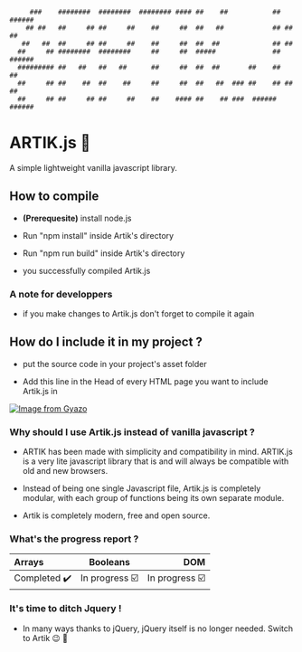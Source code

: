          ###    ########  ########  ######## #### ##    ##           ##  ######  
        ## ##   ##     ## ##     ##    ##     ##  ##   ##            ## ##    ## 
       ##   ##  ##     ## ##     ##    ##     ##  ##  ##             ## ##       
      ##     ## ########  ########     ##     ##  #####              ##  ######  
      ######### ##   ##   ##   ##      ##     ##  ##  ##       ##    ##       ##        
      ##     ## ##    ##  ##    ##     ##     ##  ##   ##  ### ##    ## ##    ## 
      ##     ## ##     ## ##     ##    ##    #### ##    ## ###  ######   ######  
      

# ARTIK.js 🧊
A simple lightweight vanilla javascript library.

## How to compile

* **(Prerequesite)** install node.js 

* Run "npm install" inside Artik's directory

* Run "npm run build" inside Artik's directory

* you successfully compiled Artik.js

### A note for developpers

* if you make changes to Artik.js don't forget to compile it again 

## How do I include it in my project ?

* put the source code in your project's asset folder

* Add this line in the Head of every HTML page you want to include Artik.js in

[![Image from Gyazo](https://i.gyazo.com/f5796af1b3caac9b2725b15d8312f4cd.png)](https://gyazo.com/f5796af1b3caac9b2725b15d8312f4cd)


### Why should I use Artik.js instead of vanilla javascript ?
* ARTIK has been made with simplicity and compatibility in mind. ARTIK.js is a very lite javascript library that is and will always be compatible with old and new browsers.

* Instead of being one single Javascript file, Artik.js is completely modular, with each group of functions being its own separate module.

* Artik is completely modern, free and open source. 


### What's the progress report ?

|     **Arrays**     |   **Booleans**   | **DOM**     |
| :------------- | :----------: | -----------: |
|  Completed ✔️ | In progress ☑️   | In progress ☑️    |


### It's time to ditch Jquery !

* In many ways thanks to jQuery, jQuery itself is no longer needed. Switch to Artik 😉 🧊
